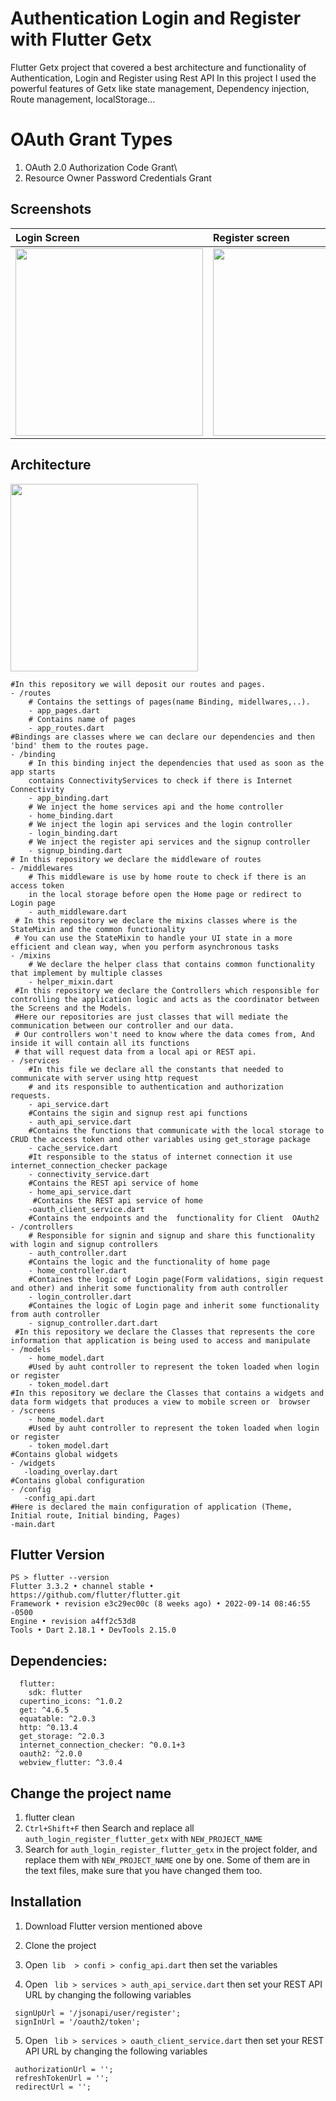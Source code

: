 # Authentication Login and Register with Flutter Getx
Flutter Getx project that covered a best architecture and functionality of Authentication, Login and Register using Rest API
In this project I used the powerful features of Getx like state management, Dependency injection, Route management, localStorage...

# OAuth Grant Types
1. OAuth 2.0 Authorization Code Grant\
2. Resource Owner Password Credentials Grant

## Screenshots
| Login Screen  | Register screen | Offline pop-up  |
| :------------ | :------------- | :------------ |
| <img src="https://raw.githubusercontent.com/mattar88/auth_login_register_flutter_getx/main/screenshots/1_login.png" width="300"> | <img src="https://raw.githubusercontent.com/mattar88/auth_login_register_flutter_getx/main/screenshots/2_register.png" width="300"> |<img src="https://raw.githubusercontent.com/mattar88/auth_login_register_flutter_getx/main/screenshots/3_offline.png" width="300"> |

## Architecture 
 <img src="https://raw.githubusercontent.com/mattar88/auth_login_register_flutter_getx/main/screenshots/architecture.png" width="300">
 
 ``````
 #In this repository we will deposit our routes and pages. 
 - /routes
     # Contains the settings of pages(name Binding, midellwares,..).
     - app_pages.dart
     # Contains name of pages
     - app_routes.dart 
 #Bindings are classes where we can declare our dependencies and then 'bind' them to the routes page.    
 - /binding
     # In this binding inject the dependencies that used as soon as the app starts 
     contains ConnectivityServices to check if there is Internet Connectivity
     - app_binding.dart
     # We inject the home services api and the home controller
     - home_binding.dart 
     # We inject the login api services and the login controller
     - login_binding.dart
     # We inject the register api services and the signup controller
     - signup_binding.dart
 # In this repository we declare the middleware of routes    
 - /middlewares
     # This middleware is use by home route to check if there is an access token
     in the local storage before open the Home page or redirect to Login page
     - auth_middleware.dart
  # In this repository we declare the mixins classes where is the StateMixin and the common functionality
  # You can use the StateMixin to handle your UI state in a more efficient and clean way, when you perform asynchronous tasks
 - /mixins
     # We declare the helper class that contains common functionality that implement by multiple classes
     - helper_mixin.dart  
  #In this repository we declare the Controllers which responsible for controlling the application logic and acts as the coordinator between the Screens and the Models.
  #Here our repositories are just classes that will mediate the communication between our controller and our data.
  # Our controllers won't need to know where the data comes from, And inside it will contain all its functions 
  # that will request data from a local api or REST api.
 - /services
     #In this file we declare all the constants that needed to communicate with server using http request 
     # and its responsible to authentication and authorization requests.
     - api_service.dart
     #Contains the sigin and signup rest api functions
     - auth_api_service.dart
     #Contains the functions that communicate with the local storage to CRUD the access token and other variables using get_storage package
     - cache_service.dart 
     #It responsible to the status of internet connection it use internet_connection_checker package
     - connectivity_service.dart
     #Contains the REST api service of home
     - home_api_service.dart
      #Contains the REST api service of home
     -oauth_client_service.dart
     #Contains the endpoints and the  functionality for Client  OAuth2
 - /controllers
     # Responsible for signin and signup and share this functionality with login and signup controllers
     - auth_controller.dart  
     #Contains the logic and the functionality of home page
     - home_controller.dart  
     #Containes the logic of Login page(Form validations, sigin request and other) and inherit some functionality from auth controller
     - login_controller.dart  
     #Containes the logic of Login page and inherit some functionality from auth controller
     - signup_controller.dart.dart
  #In this repository we declare the Classes that represents the core information that application is being used to access and manipulate   
 - /models
     - home_model.dart  
     #Used by auht controller to represent the token loaded when login or register
     - token_model.dart
 #In this repository we declare the Classes that contains a widgets and data form widgets that produces a view to mobile screen or  browser
 - /screens
     - home_model.dart  
     #Used by auht controller to represent the token loaded when login or register
     - token_model.dart  
#Contains global widgets     
- /widgets
    -loading_overlay.dart
#Contains global configuration     
- /config
    -config_api.dart
#Here is declared the main configuration of application (Theme, Initial route, Initial binding, Pages)   
-main.dart     
 ``````       
 
## Flutter Version
``````
PS > flutter --version
Flutter 3.3.2 • channel stable • https://github.com/flutter/flutter.git
Framework • revision e3c29ec00c (8 weeks ago) • 2022-09-14 08:46:55 -0500
Engine • revision a4ff2c53d8
Tools • Dart 2.18.1 • DevTools 2.15.0

``````
## Dependencies:
``````
  flutter:
    sdk: flutter
  cupertino_icons: ^1.0.2
  get: ^4.6.5
  equatable: ^2.0.3
  http: ^0.13.4
  get_storage: ^2.0.3
  internet_connection_checker: ^0.0.1+3
  oauth2: ^2.0.0
  webview_flutter: ^3.0.4
``````

## Change the project name
1. flutter clean
2. ``````Ctrl+Shift+F`````` then Search and replace all ``````auth_login_register_flutter_getx`````` with ``````NEW_PROJECT_NAME``````
3. Search for ``````auth_login_register_flutter_getx`````` in the project folder, and replace them with ``````NEW_PROJECT_NAME`````` one by one. Some of them are in the text files, make sure that you have changed them too.

## Installation
1. Download Flutter version mentioned above
2. Clone the project

3. Open`````` lib  > confi > config_api.dart`````` then set the variables

4. Open `````` lib > services > auth_api_service.dart``````  then set your REST API URL by changing the following variables
``````
 signUpUrl = '/jsonapi/user/register';
 signInUrl = '/oauth2/token';
``````
5. Open `````` lib > services > oauth_client_service.dart``````  then set your REST API URL by changing the following variables
``````
 authorizationUrl = '';
 refreshTokenUrl = '';
 redirectUrl = '';
``````
